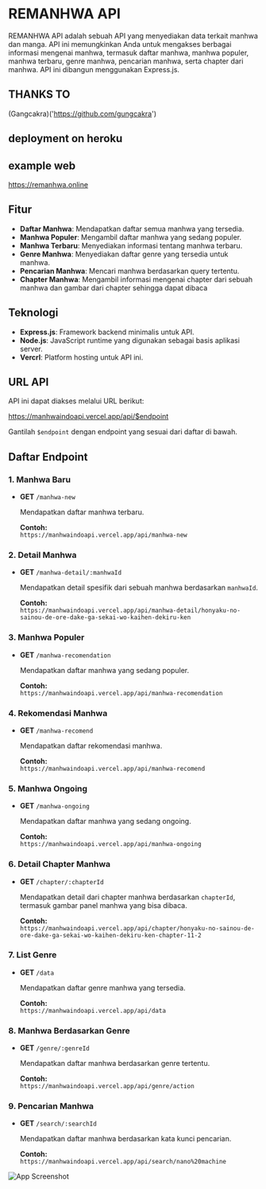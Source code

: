 # REMANHWA API

REMANHWA API adalah sebuah API yang menyediakan data terkait manhwa dan manga. API ini memungkinkan Anda untuk mengakses berbagai informasi mengenai manhwa, termasuk daftar manhwa, manhwa populer, manhwa terbaru, genre manhwa, pencarian manhwa, serta chapter dari manhwa. API ini dibangun menggunakan Express.js.

## THANKS TO
(Gangcakra)('https://github.com/gungcakra')

## deployment on heroku

## example web
https://remanhwa.online

## Fitur

- **Daftar Manhwa**: Mendapatkan daftar semua manhwa yang tersedia.
- **Manhwa Populer**: Mengambil daftar manhwa yang sedang populer.
- **Manhwa Terbaru**: Menyediakan informasi tentang manhwa terbaru.
- **Genre Manhwa**: Menyediakan daftar genre yang tersedia untuk manhwa.
- **Pencarian Manhwa**: Mencari manhwa berdasarkan query tertentu.
- **Chapter Manhwa**: Mengambil informasi mengenai chapter dari sebuah manhwa dan gambar dari chapter sehingga dapat dibaca

## Teknologi

- **Express.js**: Framework backend minimalis untuk API.
- **Node.js**: JavaScript runtime yang digunakan sebagai basis aplikasi server.
- **Vercrl**: Platform hosting untuk API ini.

## URL API

API ini dapat diakses melalui URL berikut:

https://manhwaindoapi.vercel.app/api/$endpoint

Gantilah `$endpoint` dengan endpoint yang sesuai dari daftar di bawah.

## Daftar Endpoint

### 1. Manhwa Baru
- **GET** `/manhwa-new`
  
  Mendapatkan daftar manhwa terbaru.
  
  **Contoh:**  
  `https://manhwaindoapi.vercel.app/api/manhwa-new`

### 2. Detail Manhwa
- **GET** `/manhwa-detail/:manhwaId`

  Mendapatkan detail spesifik dari sebuah manhwa berdasarkan `manhwaId`.

  **Contoh:**  
  `https://manhwaindoapi.vercel.app/api/manhwa-detail/honyaku-no-sainou-de-ore-dake-ga-sekai-wo-kaihen-dekiru-ken`

### 3. Manhwa Populer
- **GET** `/manhwa-recomendation`

  Mendapatkan daftar manhwa yang sedang populer.

  **Contoh:**  
  `https://manhwaindoapi.vercel.app/api/manhwa-recomendation`

### 4. Rekomendasi Manhwa
- **GET** `/manhwa-recomend`

  Mendapatkan daftar rekomendasi manhwa.

  **Contoh:**  
  `https://manhwaindoapi.vercel.app/api/manhwa-recomend`

### 5. Manhwa Ongoing
- **GET** `/manhwa-ongoing`

  Mendapatkan daftar manhwa yang sedang ongoing.

  **Contoh:**  
  `https://manhwaindoapi.vercel.app/api/manhwa-ongoing`

### 6. Detail Chapter Manhwa
- **GET** `/chapter/:chapterId`

  Mendapatkan detail dari chapter manhwa berdasarkan `chapterId`, termasuk gambar panel manhwa yang bisa dibaca.

  **Contoh:**  
  `https://manhwaindoapi.vercel.app/api/chapter/honyaku-no-sainou-de-ore-dake-ga-sekai-wo-kaihen-dekiru-ken-chapter-11-2`

### 7. List Genre
- **GET** `/data`

  Mendapatkan daftar genre manhwa yang tersedia.

  **Contoh:**  
  `https://manhwaindoapi.vercel.app/api/data`

### 8. Manhwa Berdasarkan Genre
- **GET** `/genre/:genreId`

  Mendapatkan daftar manhwa berdasarkan genre tertentu.

  **Contoh:**  
  `https://manhwaindoapi.vercel.app/api/genre/action`

### 9. Pencarian Manhwa
- **GET** `/search/:searchId`

  Mendapatkan daftar manhwa berdasarkan kata kunci pencarian.

  **Contoh:**  
  `https://manhwaindoapi.vercel.app/api/search/nano%20machine`



![App Screenshot](https://www.pixiv.net/en/artworks/92307411)
  
